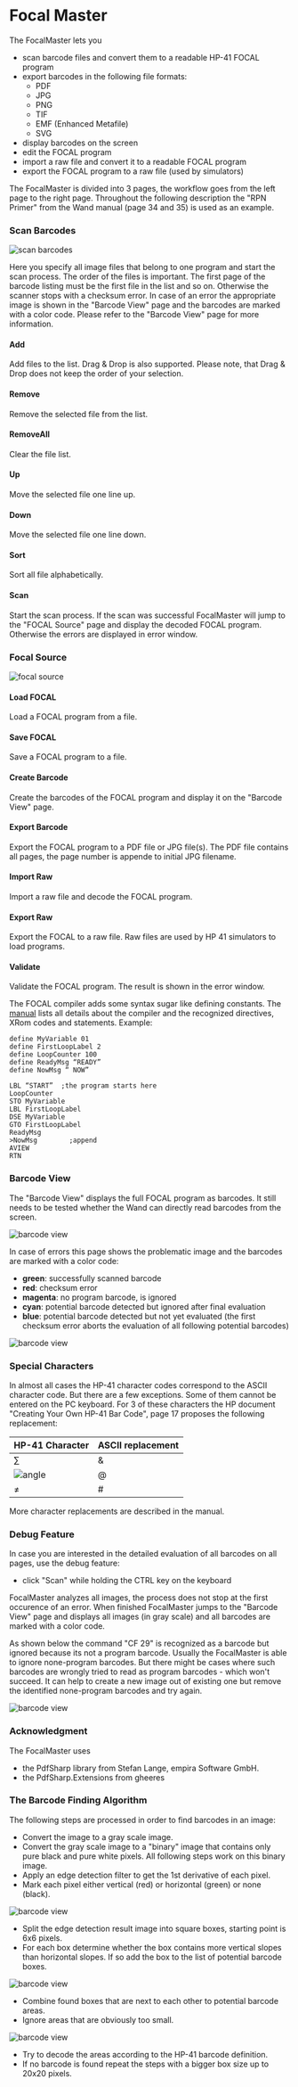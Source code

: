 # Focal Master
The FocalMaster lets you
- scan barcode files and convert them to a readable HP-41 FOCAL program
- export barcodes in the following file formats:
  - PDF
  - JPG
  - PNG
  - TIF
  - EMF (Enhanced Metafile)
  - SVG
- display barcodes on the screen
- edit the FOCAL program
- import a raw file and convert it to a readable FOCAL program
- export the FOCAL program to a raw file (used by simulators)

The FocalMaster is divided into 3 pages, the workflow goes from the left page to the right page. Throughout the following description the "RPN Primer" from the Wand manual (page 34 and 35) is used as an example.

### Scan Barcodes
![scan barcodes](Images/ScanBarcodes.jpg)

Here you specify all image files that belong to one program and start the scan process. The order of the files is important. The first page of the barcode listing must be the first file in the list and so on. Otherwise the scanner stops with a checksum error. In case of an error the appropriate image is shown in the "Barcode View" page and the barcodes are marked with a color code. Please refer to the "Barcode View" page for more information.

#### Add
Add files to the list. Drag & Drop is also supported. Please note, that Drag & Drop does not keep the order of your selection.
#### Remove
Remove the selected file from the list.
#### RemoveAll
Clear the file list.
#### Up
Move the selected file one line up.
#### Down
Move the selected file one line down.
#### Sort
Sort all file alphabetically.
#### Scan
Start the scan process. If the scan was successful FocalMaster will jump to the "FOCAL Source" page and display the decoded FOCAL program. Otherwise the errors are displayed in error window.

### Focal Source
![focal source](Images/FocalSource.jpg)
#### Load FOCAL
Load a FOCAL program from a file.
#### Save FOCAL
Save a FOCAL program to a file.
#### Create Barcode
Create the barcodes of the FOCAL program and display it on the "Barcode View" page. 
#### Export Barcode
Export the FOCAL program to a PDF file or JPG file(s). The PDF file contains all pages,  the page number is appende to initial JPG filename.
#### Import Raw
Import a raw file and decode the FOCAL program.
#### Export Raw
Export the FOCAL to a raw file. Raw files are used by HP 41 simulators to load programs.
#### Validate
Validate the FOCAL program. The result is shown in the error window.

The FOCAL compiler adds some syntax sugar like defining constants. The [manual](Manual.pdf) lists all details about the compiler and the recognized directives, XRom codes and statements. Example:
```
define MyVariable 01
define FirstLoopLabel 2
define LoopCounter 100
define ReadyMsg “READY”
define NowMsg “ NOW”

LBL “START”  ;the program starts here
LoopCounter
STO MyVariable
LBL FirstLoopLabel
DSE MyVariable
GTO FirstLoopLabel
ReadyMsg
>NowMsg        ;append
AVIEW
RTN
```


### Barcode View

The "Barcode View" displays the full FOCAL program as barcodes. It still needs to be tested whether the Wand can directly read barcodes from the screen.

![barcode view](Images/BarcodeView.jpg)

In case of errors this page shows the problematic image and the barcodes are marked with a color code:

- **green**: successfully scanned barcode
- **red**: checksum error
- **magenta**: no program barcode, is ignored
- **cyan**: potential barcode detected but ignored after final evaluation
- **blue**: potential barcode detected but not yet evaluated (the first checksum error aborts the evaluation of all following potential barcodes)

![barcode view](Images/Error.jpg)

### Special Characters
In almost all cases the HP-41 character codes correspond to the ASCII character code. But there are a few exceptions. Some of them cannot be entered on the PC keyboard. For 3 of these characters the HP document "Creating Your Own HP-41 Bar Code", page 17 proposes the following replacement:

| HP-41 Character | ASCII replacement |
|-----------------|-------------------|
| ∑ | & |
| ![angle](Images/AngleCharacter.png) | @ |
| ≠ | # |

More character replacements are described in the manual.

### Debug Feature
In case you are interested in the detailed evaluation of all barcodes on all pages, use the debug feature:
- click "Scan" while holding the CTRL key on the keyboard

FocalMaster analyzes all images, the process does not stop at the first occurence of an error. When finished FocalMaster jumps to the "Barcode View" page and displays all images (in gray scale) and all barcodes are marked with a color code.

As shown below the command "CF 29" is recognized as a barcode but ignored because its not a program barcode. Usually the FocalMaster is able to ignore none-program barcodes. But there might be cases where such barcodes are wrongly tried to read as program barcodes - which won't succeed. It can help to create a new image out of existing one but remove the identified none-program barcodes and try again.

![barcode view](Images/Debug.jpg)

### Acknowledgment
The FocalMaster uses 
- the PdfSharp library from Stefan Lange, empira Software GmbH.
- the PdfSharp.Extensions from gheeres

### The Barcode Finding Algorithm
The following steps are processed in order to find barcodes in an image:

- Convert the image to a gray scale image.
- Convert the gray scale image to a "binary" image that contains only pure black and pure white pixels. All following steps work on this binary image.
- Apply an edge detection filter to get the 1st derivative of each pixel.
- Mark each pixel either vertical (red) or horizontal (green) or none (black).

![barcode view](Images/Edges.jpg)
- Split the edge detection result image into square boxes, starting point is 6x6 pixels.
- For each box determine whether the box contains more vertical slopes than horizontal slopes. If so add the box to the list of potential barcode boxes.

![barcode view](Images/Boxes.jpg)
- Combine found boxes that are next to each other to potential barcode areas.
- Ignore areas that are obviously too small.

![barcode view](Images/Areas.jpg)
- Try to decode the areas according to the HP-41 barcode definition.
- If no barcode is found repeat the steps with a bigger box size up to 20x20 pixels.
